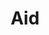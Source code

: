 ---
title: "Aid"
index:
  - aid
permalink: /spells/aid/
tags:
  - Spell
  - 2nd Level
  - Abjuration
available_for:
  - Cleric
  - Paladin
level: "2nd Level"
school: "Abjuration"
range: "30 ft"
comp:
  - V
  - S
  - M
material: "a tiny strip of white cloth."
duration: "8 Hours"
description: |
  Your spell bolsters your allies with toughness and resolve. Choose up to three creatures within range. Each target's hit point maximum and current hit points increase by 5 for the duration.

  **At higher levels.** When you cast this spell using a spell slot of 3rd level or higher, a target's hit points increase by an additional 5 for each slot level above 2nd.
excerpt: "Your spell bolsters your allies with toughness and resolve."
source: "Basic Rules"
---